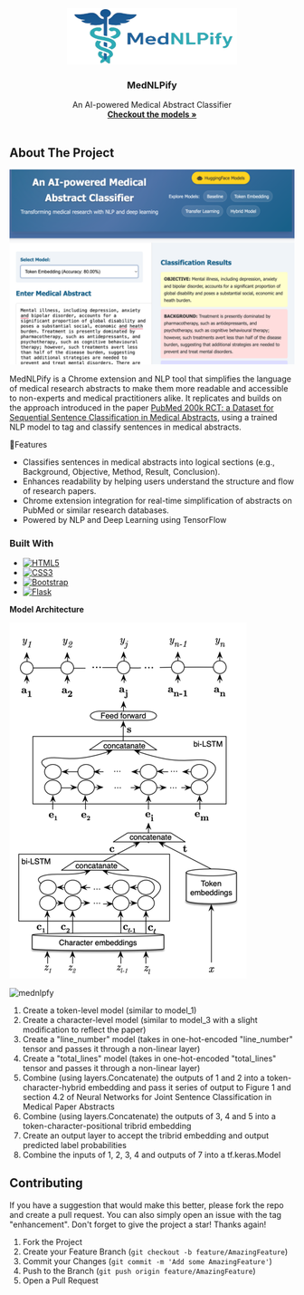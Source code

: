 <!-- PROJECT LOGO -->
<br />
<div align="center">
  <a href="https://foot-balance-nepal.vercel.app/">
    <img src="static/images/logo.png" alt="Logo" width="300" height="100">
  </a>

  <h3 align="center">MedNLPify</h3>

  <p align="center">
    An AI-powered Medical Abstract Classifier
    <br />
    <a href="https://github.com/Prashanna-Raj-Pandit/FootBalance-Nepal/tree/main/static/files"><strong>Checkout the models »</strong></a>
    <br />
    <br />
  </p>
</div>




<!-- ABOUT THE PROJECT -->
## About The Project

<img src="static/images/website.png">

MedNLPify is a Chrome extension and NLP tool that simplifies the language of medical research abstracts to make them
more readable and accessible to non-experts and medical practitioners alike. It replicates and builds on the approach 
introduced in the paper <a href="https://arxiv.org/pdf/1612.05251">PubMed 200k RCT: a Dataset for Sequential Sentence Classification in Medical Abstracts</a>, 
using a trained NLP model to tag and classify sentences in medical abstracts.


 🚀Features
* Classifies sentences in medical abstracts into logical sections (e.g., Background, Objective, Method, Result, Conclusion).
* Enhances readability by helping users understand the structure and flow of research papers.
*  Chrome extension integration for real-time simplification of abstracts on PubMed or similar research databases.
* Powered by NLP and Deep Learning using TensorFlow 


### Built With

* [![HTML5][HTML5-logo]][HTML5-url]
* [![CSS3][CSS3-logo]][CSS3-url]
* [![Bootstrap][Bootstrap-logo]][Bootstrap-url]
* [![Flask][Flask-logo]][Flask-url]

[HTML5-logo]: https://img.shields.io/badge/HTML5-E34F26?style=for-the-badge&logo=html5&logoColor=white
[HTML5-url]: https://developer.mozilla.org/en-US/docs/Web/HTML

[CSS3-logo]: https://img.shields.io/badge/CSS3-1572B6?style=for-the-badge&logo=css3&logoColor=white
[CSS3-url]: https://developer.mozilla.org/en-US/docs/Web/CSS

[Bootstrap-logo]: https://img.shields.io/badge/Bootstrap-563D7C?style=for-the-badge&logo=bootstrap&logoColor=white
[Bootstrap-url]: https://getbootstrap.com

[Flask-logo]: https://img.shields.io/badge/Flask-000000?style=for-the-badge&logo=flask&logoColor=white
[Flask-url]: https://flask.palletsprojects.com/



**Model Architecture**

![img.png](images/img.png)

![mednlpfy](https://github.com/user-attachments/assets/b9670b17-2d50-4d24-be8d-22997a27c7d5)


1. Create a token-level model (similar to model_1)
2. Create a character-level model (similar to model_3 with a slight modification to reflect the paper)
3. Create a "line_number" model (takes in one-hot-encoded "line_number" tensor and passes it through a non-linear layer)
4. Create a "total_lines" model (takes in one-hot-encoded "total_lines" tensor and passes it through a non-linear layer)
5. Combine (using layers.Concatenate) the outputs of 1 and 2 into a token-character-hybrid embedding and pass it series of output to Figure 1 and section 4.2 of Neural Networks for Joint Sentence Classification in Medical Paper Abstracts
6. Combine (using layers.Concatenate) the outputs of 3, 4 and 5 into a token-character-positional tribrid embedding
7. Create an output layer to accept the tribrid embedding and output predicted label probabilities
8. Combine the inputs of 1, 2, 3, 4 and outputs of 7 into a tf.keras.Model


<!-- CONTRIBUTING -->
## Contributing

If you have a suggestion that would make this better, please fork the repo and create a pull request. You can also simply open an issue with the tag "enhancement".
Don't forget to give the project a star! Thanks again!

1. Fork the Project
2. Create your Feature Branch (`git checkout -b feature/AmazingFeature`)
3. Commit your Changes (`git commit -m 'Add some AmazingFeature'`)
4. Push to the Branch (`git push origin feature/AmazingFeature`)
5. Open a Pull Request

